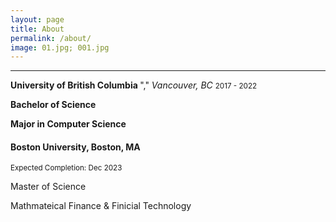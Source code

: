 ```yaml
---
layout: page
title: About
permalink: /about/
image: 01.jpg; 001.jpg
---
```



***

<strong> University of British Columbia </strong> "," <em> Vancouver, BC </em> 
<small>2017 - 2022</small>

<strong> Bachelor of Science </strong>

<strong> Major in Computer Science </strong>

#### Boston University, Boston, MA
<small>Expected Completion: Dec 2023</small>

Master of Science

Mathmateical Finance & Finicial Technology 